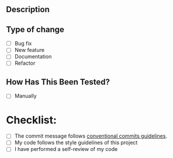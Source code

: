 ## Description
<!--- Describe your changes in detail -->

## Type of change

- [ ] Bug fix
- [ ] New feature
- [ ] Documentation
- [ ] Refactor

## How Has This Been Tested?

<!--- Please describe the tests that you ran to verify your changes. Provide instructions so we can reproduce. Please also list any relevant details for your test configuration-->

- [ ] Manually

# Checklist:

- [ ] The commit message follows [conventional commits guidelines](https://www.conventionalcommits.org/en/v1.0.0/).
- [ ] My code follows the style guidelines of this project
- [ ] I have performed a self-review of my code